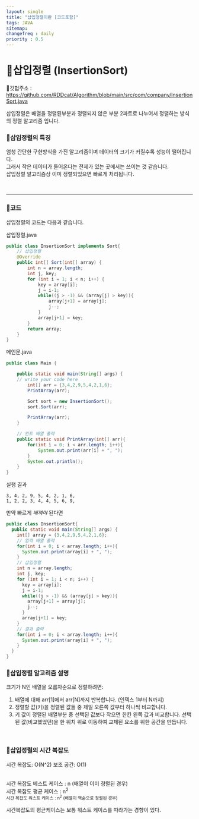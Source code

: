 ```yaml
---
layout: single
title: "삽입정렬이란 [코드포함]"
tags: JAVA
sitemap:
changefreq : daily
priority : 0.5
---
```


# 📘삽입정렬 (InsertionSort)

📌깃헙주소 :
https://github.com/RDDcat/Algorithm/blob/main/src/com/company/InsertionSort.java  

삽입정렬은 배열을 정렬된부분과 정렬되지 않은 부분 2파트로 나누어서 정렬하는 방식의 정렬 알고리즘 입니다.  

### 📖삽입정렬의 특징
엄청 간단한 구현방식을 가진 알고리즘이며 데이터의 크기가 커질수록 성능이 떨어집니다.  
그래서 작은 데이터가 들어온다는 전제가 있는 곳에서는 쓰이는 것 같습니다.   
삽입정렬 알고리즘상 이미 정렬되있으면 빠르게 처리됩니다.  

<br>

___


### 📖코드
삽입정렬의 코드는 다음과 같습니다.  

 

삽입정렬.java
```java
public class InsertionSort implements Sort{
    // 삽입정렬
    @Override
    public int[] Sort(int[] array) {
        int n = array.length;
        int j, key;
        for (int i = 1; i < n; i++) {
            key = array[i];
            j = i-1;
            while((j > -1) && (array[j] > key)){
                array[j+1] = array[j];
                j--;
            }
            array[j+1] = key;
        }
        return array;
    }
}
```
메인문.java
```java
public class Main {

    public static void main(String[] args) {
	// write your code here
        int[] arr = {3,4,2,9,5,4,2,1,6};
        PrintArray(arr);

        Sort sort = new InsertionSort();
        sort.Sort(arr);

        PrintArray(arr);
    }

    // 인트 배열 출력
    public static void PrintArray(int[] arr){
        for(int i = 0; i < arr.length; i++){
            System.out.print(arr[i] + ", ");
        }
        System.out.println();
    }
}
```
실행 결과
```
3, 4, 2, 9, 5, 4, 2, 1, 6, 
1, 2, 2, 3, 4, 4, 5, 6, 9, 
```

만약 빠르게 _배껴야_ 된다면 
```java
public class InsertionSort{
  public static void main(String[] args) {
    int[] array = {3,4,2,9,5,4,2,1,6};
    // 입력 배열 출력
    for(int i = 0; i < array.length; i++){
      System.out.print(array[i] + ", ");
    }
    // 삽입정렬
    int n = array.length;
    int j, key;
    for (int i = 1; i < n; i++) {
      key = array[i];
      j = i-1;
      while((j > -1) && (array[j] > key)){
        array[j+1] = array[j];
        j--;
      }
      array[j+1] = key;
    }
    // 결과 출력
    for(int i = 0; i < array.length; i++){
      System.out.print(array[i] + ", ");
    }
  }
}
```
### 📖삽입정렬 알고리즘 설명

크기가 N인 배열을 오름차순으로 정렬하려면:

1. 배열에 대해 arr[1]에서 arr[N]까지 반복합니다. (인덱스 1부터 N까지)
1. 정렬할 값(키)을 정렬된 값들 중 제일 오른쪽 값부터 하나씩 비교합니다.
1. 키 값이 정렬된 배열부분 중 선택된 값보다 작으면 한칸 왼쪽 값과 비교합니다. 선택된 값(비교했었던)을 한 위치 위로 이동하여 교체된 요소를 위한 공간을 만듭니다.

<br>

### 📖삽입정렬의 시간 복잡도
시간 복잡도: O(N^2)
보조 공간: O(1)  
<br>

시간 복잡도 베스트 케이스 : n  (배열이 이미 정렬된 경우)  
시간 복잡도 평균 케이스 : n<sup>2  
시간 복잡도 워스트 케이스 : n<sup>2</sup>  (배열이 역순으로 정렬된 경우)  


시간복잡도의 평균케이스는 보통 워스트 케이스를 따라가는 경향이 있다.





<br><br><br><br><br> 



